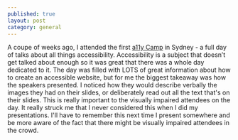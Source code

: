 ```yaml
---
published: true
layout: post
category: general
---
```



A coupe of weeks ago, I attended the first [a11y Camp](http://a11ybytes.org/a11y-camp/) in Sydney - a full day of talks about all things accessibility. Accessibility is a subject that doesn’t get talked about enough so it was great that there was a whole day dedicated to it. The day was filled with LOTS of great information about how to create an accessible website, but for me the biggest takeaway was how the speakers presented. I noticed how they would describe verbally the images they had on their slides, or deliberately read out all the text that's on their slides. This is really important to the visually impaired attendees on the day. It really struck me that I never considered this when I did my presentations. I'll have to remember this next time I present somewhere and be more aware of the fact that there might be visually impaired attendees in the crowd.
